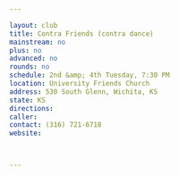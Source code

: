 ```yaml
---

layout: club
title: Contra Friends (contra dance)
mainstream: no
plus: no
advanced: no
rounds: no
schedule: 2nd &amp; 4th Tuesday, 7:30 PM
location: University Friends Church
address: 530 South Glenn, Wichita, KS
state: KS
directions: 
caller: 
contact: (316) 721-6718
website: 



---
```


